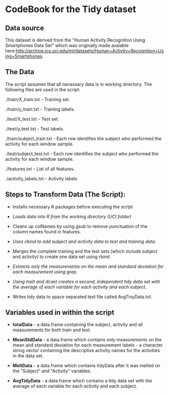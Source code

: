 # CodeBook for the Tidy dataset

## Data source

This dataset is derived from the "Human Activity Recognition Using
Smartphones Data Set" which was originally made avaiable
here:<http://archive.ics.uci.edu/ml/datasets/Human+Activity+Recognition+Using+Smartphones>

## The Data

The script assumes that all necessary data is in working directory. The
following files are used in the script:

./train/X\_train.txt - Training set.

./train/y\_train.txt - Training labels.

./test/X\_test.txt - Test set.

./test/y\_test.txt - Test labels.

./train/subject\_train.txt - Each row identifies the subject who
performed the activity for each window sample.

./test/subject\_test.txt - Each row identifies the subject who performed
the activity for each window sample.

./features.txt - List of all features.

./activity\_labels.txt - Activity labels

## Steps to Transform Data (The Script):

-   Installs necessary R packages before executing the script

-   *Loads data into R from the working directory (UCI folder)*

-   Cleans up colNames by using gsub to remove punctuation of the column
    names found in features.

-   *Uses cbind to add subject and activity data to test and training
    data.*

-   Merges the complete training and the test sets (which include
    subject and activity) to create one data set using rbind.

-   *Extracts only the measurements on the mean and standard deviation
    for each measurement using grep.*

-   *Using melt and dcast creates a second, independent tidy data set
    with the average of each variable for each activity and each
    subject.*

-   Writes tidy data to space separated text file called
    AvgTinyData.txt.

## Variables used in within the script

-   **totalData** - a data.frame containing the subject, activity and
    all measurements for both train and test.

-   **MeanStdData** - a data.frame which contains only measurements on
    the mean and standard deviation for each measurement labels - a
    character string vector containing the descriptive activity names
    for the activities in the data set.

-   **MeltData** - a data.frame which contains tidyData after it was
    melted on the "Subject" and "Activity" variables.

-   **AvgTidyData** - a data.frame which contains a tidy data set with
    the average of each variable for each activity and each subject.


